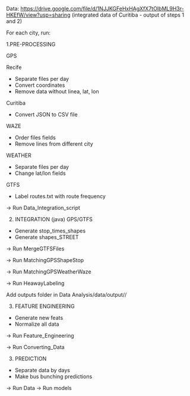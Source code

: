 Data: https://drive.google.com/file/d/1NJJKGFeHxHAgXfX7tOIbML9H3r-HKEfW/view?usp=sharing (integrated data of Curitiba - output of steps 1 and 2)

For each city, run:

1.PRE-PROCESSING

GPS

Recife
- Separate files per day
- Convert coordinates
- Remove data without linea, lat, lon

Curitiba
- Convert JSON to CSV file


WAZE
- Order files fields
- Remove lines from different city


WEATHER
- Separate files per day
- Change lat/lon fields


GTFS
- Label routes.txt with route frequency


-> Run Data_Integration_script


2. INTEGRATION (java)
GPS/GTFS
- Generate stop_times_shapes
- Generate shapes_STREET

-> Run MergeGTFSFiles

-> Run MatchingGPSShapeStop

-> Run MatchingGPSWeatherWaze

-> Run HeawayLabeling

Add outputs folder in Data Analysis/data/output/<city>/

3. FEATURE ENGINEERING
- Generate new feats
- Normalize all data

-> Run Feature_Engineering

-> Run Converting_Data


3. PREDICTION
- Separate data by days
- Make bus bunching predictions

-> Run Data
-> Run models
